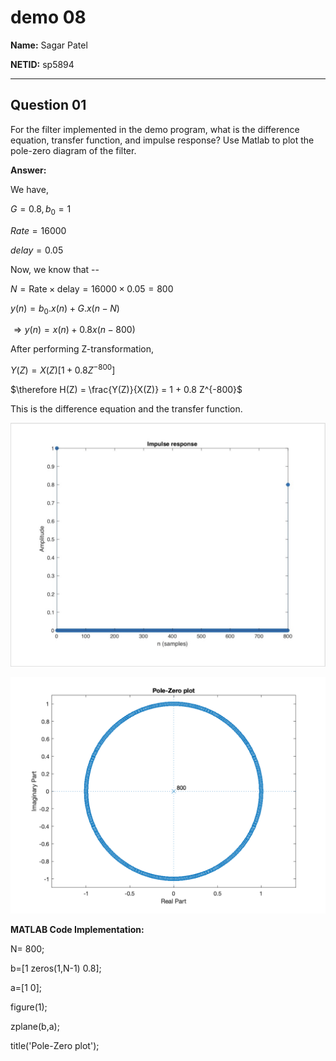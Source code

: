 # demo 08

**Name:** Sagar Patel

**NETID:** sp5894

---

## Question 01
For the filter implemented in the demo program, what is the difference equation, transfer function, and impulse response? Use Matlab to plot the pole-zero diagram of the filter.

**Answer:**

We have,

$G = 0.8, b_0 = 1$

$Rate = 16000$

$delay = 0.05$

Now, we know that --

$N = \text{Rate} \times \text{delay} = 16000 \times 0.05 = 800$

$y(n) = b_{0}.x(n) + G.x(n-N)$

$\Rightarrow y(n) = x(n) + 0.8 x(n - 800)$


After performing Z-transformation,

$Y(Z) = X(Z) [1 + 0.8 Z^{-800} ]$

$\therefore H(Z) = \frac{Y(Z)}{X(Z)} = 1 + 0.8 Z^{-800}$

This is the difference equation and the transfer function.



![Impulse Response](impulse-response.png)

![Pole-Zero Plot](pole-zero-plot.png)


**MATLAB Code Implementation:**

N= 800;

b=[1 zeros(1,N-1) 0.8];

a=[1 0];

figure(1);

zplane(b,a);

title('Pole-Zero plot');